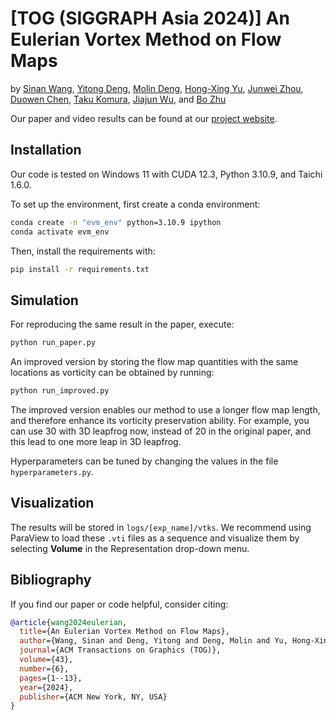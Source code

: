 # [TOG (SIGGRAPH Asia 2024)] An Eulerian Vortex Method on Flow Maps

by [Sinan Wang](https://sinanw.com), [Yitong Deng](https://yitongdeng.github.io/), [Molin Deng](https://molin7.vercel.app), [Hong-Xing Yu](https://kovenyu.com/), [Junwei Zhou](https://zjw49246.github.io/website/), [Duowen Chen](https://cdwj.github.io), [Taku Komura](https://hku-cg.github.io/author/taku-komura/), [Jiajun Wu](https://jiajunwu.com/), and [Bo Zhu](https://faculty.cc.gatech.edu/~bozhu/)

Our paper and video results can be found at our [project website](https://evm.sinanw.com/).

## Installation
Our code is tested on Windows 11 with CUDA 12.3, Python 3.10.9, and Taichi 1.6.0.

To set up the environment, first create a conda environment:

```bash
conda create -n "evm_env" python=3.10.9 ipython
conda activate evm_env
```

Then, install the requirements with:

```bash
pip install -r requirements.txt
```

## Simulation
For reproducing the same result in the paper, execute:

```bash
python run_paper.py
```

An improved version by storing the flow map quantities with the same locations as vorticity can be obtained by running:

```bash
python run_improved.py
```

The improved version enables our method to use a longer flow map length, and therefore enhance its vorticity preservation ability. For example, you can use 30 with 3D leapfrog now, instead of 20 in the original paper, and this lead to one more leap in 3D leapfrog.

Hyperparameters can be tuned by changing the values in the file `hyperparameters.py`.

## Visualization
The results will be stored in `logs/[exp_name]/vtks`. We recommend using ParaView to load these `.vti` files as a sequence and visualize them by selecting **Volume** in the Representation drop-down menu.

## Bibliography
If you find our paper or code helpful, consider citing:

```bibtex
@article{wang2024eulerian,
  title={An Eulerian Vortex Method on Flow Maps},
  author={Wang, Sinan and Deng, Yitong and Deng, Molin and Yu, Hong-Xing and Zhou, Junwei and Chen, Duowen and Komura, Taku and Wu, Jiajun and Zhu, Bo},
  journal={ACM Transactions on Graphics (TOG)},
  volume={43},
  number={6},
  pages={1--13},
  year={2024},
  publisher={ACM New York, NY, USA}
}
```
